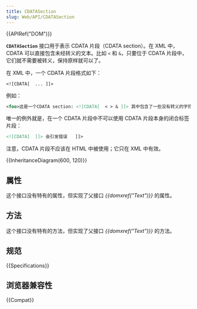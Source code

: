 ```yaml
---
title: CDATASection
slug: Web/API/CDATASection
---
```


{{APIRef("DOM")}}

**`CDATASection`** 接口用于表示 CDATA 片段（CDATA section）。在 XML 中，CDATA 可以直接包含未经转义的文本。比如 `<` 和 `&`，只要位于 CDATA 片段中，它们就不需要被转义，保持原样就可以了。

在 XML 中，一个 CDATA 片段格式如下：

```plain
<![CDATA[  ... ]]>
```

例如：

```xml
<foo>这是一个CDATA section: <![CDATA[  < > & ]]> 其中包含了一些没有转义的字符。 </foo>
```

唯一的例外就是，在一个 CDATA 片段中不可以使用 CDATA 片段本身的闭合标签片段：

```xml
<![CDATA[  ]]> 会引发错误   ]]>
```

注意，CDATA 片段不应该在 HTML 中被使用；它只在 XML 中有效。

{{InheritanceDiagram(600, 120)}}

## 属性

这个接口没有特有的属性，但实现了父接口 _{{domxref("Text")}}_ 的属性。

## 方法

这个接口没有特有的方法，但实现了父接口 _{{domxref("Text")}}_ 的方法。

## 规范

{{Specifications}}

## 浏览器兼容性

{{Compat}}
